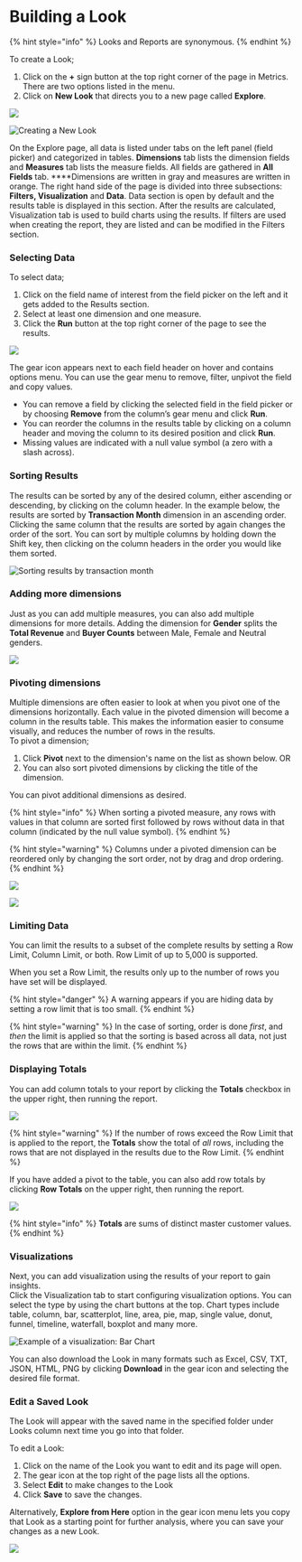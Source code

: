 # Building a Look

{% hint style="info" %}
Looks and Reports are synonymous. 
{% endhint %}

To create a Look;

1. Click on the **+** sign button at the top right corner of the page in Metrics. There are two options listed in the menu. 
2. Click on **New Look** that directs you to a new page called **Explore**.

![](.gitbook/assets/screen-shot-2020-06-12-at-1.52.44-pm.png)

![Creating a New Look](.gitbook/assets/screen-shot-2020-06-12-at-1.53.31-pm.png)

On the Explore page, all data is listed under tabs on the left panel \(field picker\) and categorized in tables. **Dimensions** tab lists the dimension fields and **Measures** tab lists the measure fields. All fields are gathered in **All Fields** tab. ****Dimensions are written in gray and measures are written in orange. The right hand side of the page is divided into three subsections: **Filters, Visualization** and **Data**. Data section is open by default and the results table is displayed in this section. After the results are calculated, Visualization tab is used to build charts using the results. If filters are used when creating the report, they are listed and can be modified in the Filters section.

### Selecting Data

To select data;

1. Click on the field name of interest from the field picker on the left and it gets added to the Results section. 
2. Select at least one dimension and one measure.
3. Click the **Run** button at the top right corner of the page to see the results.

![](.gitbook/assets/screen-shot-2020-06-12-at-1.54.51-pm.png)

The gear icon appears next to each field header on hover and contains options menu. You can use the gear menu to remove, filter, unpivot the field and copy values.

* You can remove a field by clicking the selected field in the field picker or by choosing **Remove** from the column’s gear menu and click **Run**.
* You can reorder the columns in the results table by clicking on a column header and moving the column to its desired position and click **Run**.  
* Missing values are indicated with a null value symbol \(a zero with a slash across\).

### Sorting Results

The results can be sorted by any of the desired column, either ascending or descending, by clicking on the column header. In the example below, the results are sorted by **Transaction Month** dimension in an ascending order. Clicking the same column that the results are sorted by again changes the order of the sort. You can sort by multiple columns by holding down the Shift key, then clicking on the column headers in the order you would like them sorted.

![Sorting results by transaction month ](.gitbook/assets/screen-shot-2020-06-12-at-1.55.44-pm.png)

### Adding more dimensions

Just as you can add multiple measures, you can also add multiple dimensions for more details. Adding the dimension for **Gender** splits the **Total Revenue** and **Buyer Counts** between Male, Female and Neutral genders.

![](.gitbook/assets/screen-shot-2020-06-12-at-1.56.55-pm.png)

### Pivoting dimensions

Multiple dimensions are often easier to look at when you pivot one of the dimensions horizontally. Each value in the pivoted dimension will become a column in the results table. This makes the information easier to consume visually, and reduces the number of rows in the results.  
To pivot a dimension;

1. Click **Pivot** next to the dimension's name on the list as shown below.  OR
2. You can also sort pivoted dimensions by clicking the title of the dimension.

You can pivot additional dimensions as desired. 

{% hint style="info" %}
When sorting a pivoted measure, any rows with values in that column are sorted first followed by rows without data in that column \(indicated by the null value symbol\).
{% endhint %}

{% hint style="warning" %}
Columns under a pivoted dimension can be reordered only by changing the sort order, not by drag and drop ordering.
{% endhint %}

![](.gitbook/assets/screen-shot-2020-06-12-at-1.58.05-pm.png)

![](.gitbook/assets/screen-shot-2020-06-12-at-1.58.41-pm.png)

### Limiting Data

You can limit the results to a subset of the complete results by setting a Row Limit, Column Limit, or both. Row Limit of up to 5,000 is supported.

When you set a Row Limit, the results only up to the number of rows you have set will be displayed. 

{% hint style="danger" %}
A warning appears if you are hiding data by setting a row limit that is too small. 
{% endhint %}

{% hint style="warning" %}
In the case of sorting, order is done _first_, and _then_ the limit is applied so that the sorting is based across all data, not just the rows that are within the limit.
{% endhint %}

### Displaying Totals

You can add column totals to your report by clicking the **Totals** checkbox in the upper right, then running the report.

![](.gitbook/assets/screen-shot-2020-06-12-at-1.59.23-pm.png)

{% hint style="warning" %}
If the number of rows exceed the Row Limit that is applied to the report, the **Totals** show the total of _all_ rows, including the rows that are not displayed in the results due to the Row Limit. 
{% endhint %}

If you have added a pivot to the table, you can also add row totals by clicking **Row Totals** on the upper right, then running the report.

![](.gitbook/assets/screen-shot-2020-06-12-at-1.59.52-pm.png)

{% hint style="info" %}
**Totals** are sums of distinct master customer values.  
{% endhint %}

### Visualizations

Next, you can add visualization using the results of your report to gain insights.  
Click the Visualization tab to start configuring visualization options. You can select the type by using the chart buttons at the top. Chart types include table, column, bar, scatterplot, line, area, pie, map, single value, donut, funnel, timeline, waterfall, boxplot and many more. 

![Example of a visualization: Bar Chart](.gitbook/assets/screen-shot-2020-06-12-at-2.00.19-pm.png)

You can also download the Look in many formats such as Excel, CSV, TXT, JSON, HTML, PNG by clicking **Download** in the gear icon and selecting the desired file format.

### Edit a Saved Look

The Look will appear with the saved name in the specified folder under Looks column next time you go into that folder. 

To edit a Look:

1. Click on the name of the Look you want to edit and its page will open. 
2. The gear icon at the top right of the page lists all the options. 
3. Select **Edit** to make changes to the Look
4. Click **Save** to save the changes. 

Alternatively, **Explore from Here** option in the gear icon menu lets you copy that Look as a starting point for further analysis, where you can save your changes as a new Look.

![](.gitbook/assets/screen-shot-2020-06-12-at-2.01.14-pm.png)

